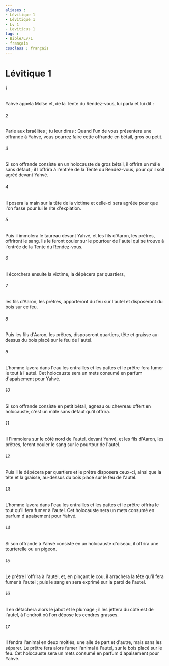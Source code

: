 ```yaml
---
aliases : 
- Lévitique 1
- Lévitique 1
- Lv 1
- Leviticus 1
tags : 
- Bible/Lv/1
- français
cssclass : français
---
```


# Lévitique 1

###### 1
Yahvé appela Moïse et, de la Tente du Rendez-vous, lui parla et lui dit : 
###### 2
Parle aux Israélites ; tu leur diras : Quand l'un de vous présentera une offrande à Yahvé, vous pourrez faire cette offrande en bétail, gros ou petit. 
###### 3
Si son offrande consiste en un holocauste de gros bétail, il offrira un mâle sans défaut ; il l'offrira à l'entrée de la Tente du Rendez-vous, pour qu'il soit agréé devant Yahvé. 
###### 4
Il posera la main sur la tête de la victime et celle-ci sera agréée pour que l'on fasse pour lui le rite d'expiation. 
###### 5
Puis il immolera le taureau devant Yahvé, et les fils d'Aaron, les prêtres, offriront le sang. Ils le feront couler sur le pourtour de l'autel qui se trouve à l'entrée de la Tente du Rendez-vous. 
###### 6
Il écorchera ensuite la victime, la dépècera par quartiers, 
###### 7
les fils d'Aaron, les prêtres, apporteront du feu sur l'autel et disposeront du bois sur ce feu. 
###### 8
Puis les fils d'Aaron, les prêtres, disposeront quartiers, tête et graisse au-dessus du bois placé sur le feu de l'autel. 
###### 9
L'homme lavera dans l'eau les entrailles et les pattes et le prêtre fera fumer le tout à l'autel. Cet holocauste sera un mets consumé en parfum d'apaisement pour Yahvé. 
###### 10
Si son offrande consiste en petit bétail, agneau ou chevreau offert en holocauste, c'est un mâle sans défaut qu'il offrira. 
###### 11
Il l'immolera sur le côté nord de l'autel, devant Yahvé, et les fils d'Aaron, les prêtres, feront couler le sang sur le pourtour de l'autel. 
###### 12
Puis il le dépècera par quartiers et le prêtre disposera ceux-ci, ainsi que la tête et la graisse, au-dessus du bois placé sur le feu de l'autel. 
###### 13
L'homme lavera dans l'eau les entrailles et les pattes et le prêtre offrira le tout qu'il fera fumer à l'autel. Cet holocauste sera un mets consumé en parfum d'apaisement pour Yahvé. 
###### 14
Si son offrande à Yahvé consiste en un holocauste d'oiseau, il offrira une tourterelle ou un pigeon. 
###### 15
Le prêtre l'offrira à l'autel, et, en pinçant le cou, il arrachera la tête qu'il fera fumer à l'autel ; puis le sang en sera exprimé sur la paroi de l'autel. 
###### 16
Il en détachera alors le jabot et le plumage ; il les jettera du côté est de l'autel, à l'endroit où l'on dépose les cendres grasses. 
###### 17
Il fendra l'animal en deux moitiés, une aile de part et d'autre, mais sans les séparer. Le prêtre fera alors fumer l'animal à l'autel, sur le bois placé sur le feu. Cet holocauste sera un mets consumé en parfum d'apaisement pour Yahvé. 
